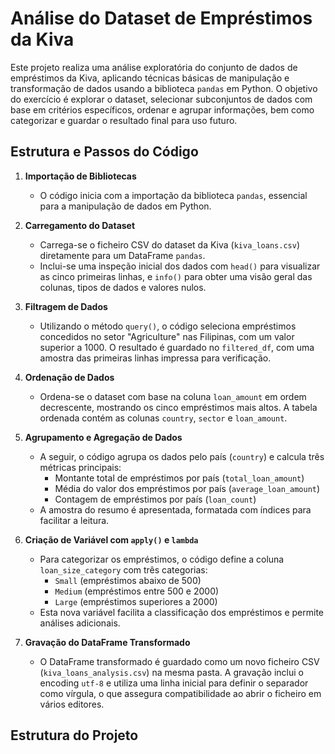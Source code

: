 # Análise do Dataset de Empréstimos da Kiva

Este projeto realiza uma análise exploratória do conjunto de dados de empréstimos da Kiva, aplicando técnicas básicas de manipulação e transformação de dados usando a biblioteca `pandas` em Python. O objetivo do exercício é explorar o dataset, selecionar subconjuntos de dados com base em critérios específicos, ordenar e agrupar informações, bem como categorizar e guardar o resultado final para uso futuro.

## Estrutura e Passos do Código

1. **Importação de Bibliotecas**
   - O código inicia com a importação da biblioteca `pandas`, essencial para a manipulação de dados em Python.

2. **Carregamento do Dataset**
   - Carrega-se o ficheiro CSV do dataset da Kiva (`kiva_loans.csv`) diretamente para um DataFrame `pandas`. 
   - Inclui-se uma inspeção inicial dos dados com `head()` para visualizar as cinco primeiras linhas, e `info()` para obter uma visão geral das colunas, tipos de dados e valores nulos.

3. **Filtragem de Dados**
   - Utilizando o método `query()`, o código seleciona empréstimos concedidos no setor "Agriculture" nas Filipinas, com um valor superior a 1000. O resultado é guardado no `filtered_df`, com uma amostra das primeiras linhas impressa para verificação.

4. **Ordenação de Dados**
   - Ordena-se o dataset com base na coluna `loan_amount` em ordem decrescente, mostrando os cinco empréstimos mais altos. A tabela ordenada contém as colunas `country`, `sector` e `loan_amount`.

5. **Agrupamento e Agregação de Dados**
   - A seguir, o código agrupa os dados pelo país (`country`) e calcula três métricas principais:
     - Montante total de empréstimos por país (`total_loan_amount`)
     - Média do valor dos empréstimos por país (`average_loan_amount`)
     - Contagem de empréstimos por país (`loan_count`)
   - A amostra do resumo é apresentada, formatada com índices para facilitar a leitura.

6. **Criação de Variável com `apply()` e `lambda`**
   - Para categorizar os empréstimos, o código define a coluna `loan_size_category` com três categorias: 
     - `Small` (empréstimos abaixo de 500)
     - `Medium` (empréstimos entre 500 e 2000)
     - `Large` (empréstimos superiores a 2000)
   - Esta nova variável facilita a classificação dos empréstimos e permite análises adicionais.

7. **Gravação do DataFrame Transformado**
   - O DataFrame transformado é guardado como um novo ficheiro CSV (`kiva_loans_analysis.csv`) na mesma pasta. A gravação inclui o encoding `utf-8` e utiliza uma linha inicial para definir o separador como vírgula, o que assegura compatibilidade ao abrir o ficheiro em vários editores.

## Estrutura do Projeto

